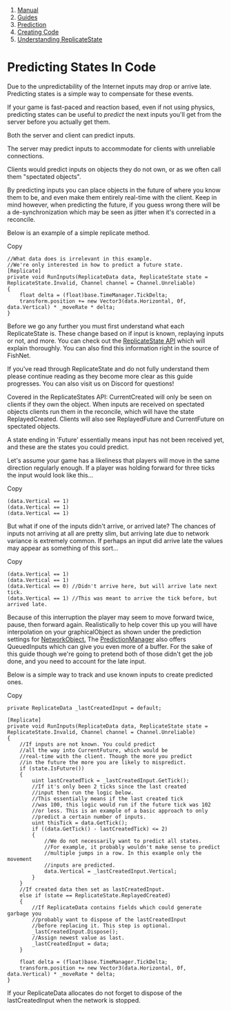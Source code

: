 1.  [Manual](/docs/manual)
3.  [Guides](/docs/manual/guides)
5.  [Prediction](/docs/manual/guides/prediction)
7.  [Creating Code](/docs/manual/guides/prediction/creating-code)
9.  [Understanding ReplicateState](/docs/manual/guides/prediction/creating-code/understanding-replicatestate)

# Predicting States In Code

Due to the unpredictability of the Internet inputs may drop or arrive late. Predicting states is a simple way to compensate for these events.

If your game is fast-paced and reaction based, even if not using physics, predicting states can be useful to _predict_ the next inputs you'll get from the server before you actually get them.

Both the server and client can predict inputs.

The server may predict inputs to accommodate for clients with unreliable connections.

Clients would predict inputs on objects they do not own, or as we often call them "spectated objects".

By predicting inputs you can place objects in the future of where you know them to be, and even make them entirely real-time with the client. Keep in mind however, when predicting the future, if you guess wrong there will be a de-synchronization which may be seen as jitter when it's corrected in a reconcile.

Below is an example of a simple replicate method.

Copy

    //What data does is irrelevant in this example.
    //We're only interested in how to predict a future state.
    [Replicate]
    private void RunInputs(ReplicateData data, ReplicateState state = ReplicateState.Invalid, Channel channel = Channel.Unreliable)
    { 
        float delta = (float)base.TimeManager.TickDelta;
        transform.position += new Vector3(data.Horizontal, 0f, data.Vertical) * _moveRate * delta;
    }

Before we go any further you must first understand what each ReplicateState is. These change based on if input is known, replaying inputs or not, and more. You can check out the [ReplicateState API](https://firstgeargames.com/FishNet/api/api/FishNet.Object.ReplicateState.html) which will explain thoroughly. You can also find this information right in the source of FishNet.

If you've read through ReplicateState and do not fully understand them please continue reading as they become more clear as this guide progresses. You can also visit us on Discord for questions!

Covered in the ReplicateStates API: CurrentCreated will only be seen on clients if they own the object. When inputs are received on spectated objects clients run them in the reconcile, which will have the state ReplayedCreated. Clients will also see ReplayedFuture and CurrentFuture on spectated objects.

A state ending in 'Future' essentially means input has not been received yet, and these are the states you could predict.

Let's assume your game has a likeliness that players will move in the same direction regularly enough. If a player was holding forward for three ticks the input would look like this...

Copy

    (data.Vertical == 1)
    (data.Vertical == 1)
    (data.Vertical == 1)

But what if one of the inputs didn't arrive, or arrived late? The chances of inputs not arriving at all are pretty slim, but arriving late due to network variance is extremely common. If perhaps an input did arrive late the values may appear as something of this sort...

Copy

    (data.Vertical == 1)
    (data.Vertical == 1)
    (data.Vertical == 0) //Didn't arrive here, but will arrive late next tick.
    (data.Vertical == 1) //This was meant to arrive the tick before, but arrived late.

Because of this interruption the player may seem to move forward twice, pause, then forward again. Realistically to help cover this up you will have interpolation on your graphicalObject as shown under the prediction settings for [NetworkObject.](/docs/manual/guides/components/network-object) The [PredictionManager](/docs/manual/guides/components/prediction) also offers QueuedInputs which can give you even more of a buffer. For the sake of this guide though we're going to pretend both of those didn't get the job done, and you need to account for the late input.

Below is a simple way to track and use known inputs to create predicted ones.

Copy

    private ReplicateData _lastCreatedInput = default;
    
    [Replicate]
    private void RunInputs(ReplicateData data, ReplicateState state = ReplicateState.Invalid, Channel channel = Channel.Unreliable)
    { 
        //If inputs are not known. You could predict
        //all the way into CurrentFuture, which would be
        //real-time with the client. Though the more you predict
        //in the future the more you are likely to mispredict.
        if (state.IsFuture())
        {
            uint lastCreatedTick = _lastCreatedInput.GetTick();
            //If it's only been 2 ticks since the last created
            //input then run the logic below.
            //This essentially means if the last created tick
            //was 100, this logic would run if the future tick was 102
            //or less. This is an example of a basic approach to only
            //predict a certain number of inputs.
            uint thisTick = data.GetTick();
            if ((data.GetTick() - lastCreatedTick) <= 2)
            {
                //We do not necessarily want to predict all states.
                //For example, it probably wouldn't make sense to predict
                //multiple jumps in a row. In this example only the movement
                //inputs are predicted.
                data.Vertical = _lastCreatedInput.Vertical;
            }
        }
        //If created data then set as lastCreatedInput.
        else if (state == ReplicateState.ReplayedCreated)
        {
            //If ReplicateData contains fields which could generate garbage you
            //probably want to dispose of the lastCreatedInput
            //before replacing it. This step is optional.
            _lastCreatedInput.Dispose();
            //Assign newest value as last.
            _lastCreatedInput = data;
        }
        
        float delta = (float)base.TimeManager.TickDelta;
        transform.position += new Vector3(data.Horizontal, 0f, data.Vertical) * _moveRate * delta;
    }

If your ReplicateData allocates do not forget to dispose of the lastCreatedInput when the network is stopped.